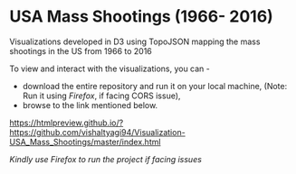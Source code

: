 # USA Mass Shootings (1966- 2016)
Visualizations developed in D3 using TopoJSON mapping the mass shootings in the US from 1966 to 2016
 
 To view and interact with the visualizations, you can -
- download the entire repository and run it on your local machine, (Note: Run it using *Firefox*, if facing CORS issue),
- browse to the link mentioned below.
 
 https://htmlpreview.github.io/?https://github.com/vishaltyagi94/Visualization-USA_Mass_Shootings/master/index.html
 
 *Kindly use Firefox to run the project if facing issues*

